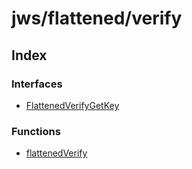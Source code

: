 # jws/flattened/verify

## Index

### Interfaces

- [FlattenedVerifyGetKey](interfaces/FlattenedVerifyGetKey.md)

### Functions

- [flattenedVerify](functions/flattenedVerify.md)
